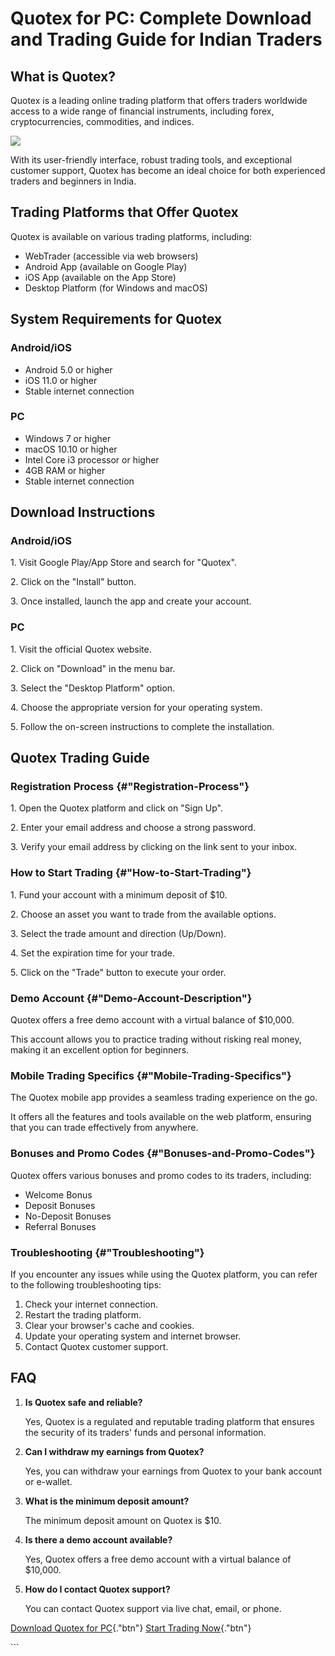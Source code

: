 # Quotex for PC: Complete Download and Trading Guide for Indian Traders

## What is Quotex?

Quotex is a leading online trading platform that offers traders
worldwide access to a wide range of financial instruments, including
forex, cryptocurrencies, commodities, and indices.

[![](https://static.quotex.io/files/1_en/300_250.jpg)](https://traff.sbs/brokerqxsignupf)

With its user-friendly interface, robust trading tools, and exceptional
customer support, Quotex has become an ideal choice for both experienced
traders and beginners in India.

## Trading Platforms that Offer Quotex

Quotex is available on various trading platforms, including:

-   WebTrader (accessible via web browsers)
-   Android App (available on Google Play)
-   iOS App (available on the App Store)
-   Desktop Platform (for Windows and macOS)

## System Requirements for Quotex

### Android/iOS

-   Android 5.0 or higher
-   iOS 11.0 or higher
-   Stable internet connection

### PC

-   Windows 7 or higher
-   macOS 10.10 or higher
-   Intel Core i3 processor or higher
-   4GB RAM or higher
-   Stable internet connection

## Download Instructions

### Android/iOS

1\. Visit Google Play/App Store and search for "Quotex".

2\. Click on the "Install" button.

3\. Once installed, launch the app and create your account.

### PC

1\. Visit the official Quotex website.

2\. Click on "Download" in the menu bar.

3\. Select the "Desktop Platform" option.

4\. Choose the appropriate version for your operating system.

5\. Follow the on-screen instructions to complete the installation.

## Quotex Trading Guide

### Registration Process {#"Registration-Process"}

1\. Open the Quotex platform and click on "Sign Up".

2\. Enter your email address and choose a strong password.

3\. Verify your email address by clicking on the link sent to your
inbox.

### How to Start Trading {#"How-to-Start-Trading"}

1\. Fund your account with a minimum deposit of \$10.

2\. Choose an asset you want to trade from the available options.

3\. Select the trade amount and direction (Up/Down).

4\. Set the expiration time for your trade.

5\. Click on the "Trade" button to execute your order.

### Demo Account {#"Demo-Account-Description"}

Quotex offers a free demo account with a virtual balance of \$10,000.

This account allows you to practice trading without risking real money,
making it an excellent option for beginners.

### Mobile Trading Specifics {#"Mobile-Trading-Specifics"}

The Quotex mobile app provides a seamless trading experience on the go.

It offers all the features and tools available on the web platform,
ensuring that you can trade effectively from anywhere.

### Bonuses and Promo Codes {#"Bonuses-and-Promo-Codes"}

Quotex offers various bonuses and promo codes to its traders, including:

-   Welcome Bonus
-   Deposit Bonuses
-   No-Deposit Bonuses
-   Referral Bonuses

### Troubleshooting {#"Troubleshooting"}

If you encounter any issues while using the Quotex platform, you can
refer to the following troubleshooting tips:

1.  Check your internet connection.
2.  Restart the trading platform.
3.  Clear your browser\'s cache and cookies.
4.  Update your operating system and internet browser.
5.  Contact Quotex customer support.

## FAQ

1.  **Is Quotex safe and reliable?**

    Yes, Quotex is a regulated and reputable trading platform that
    ensures the security of its traders\' funds and personal
    information.

2.  **Can I withdraw my earnings from Quotex?**

    Yes, you can withdraw your earnings from Quotex to your bank account
    or e-wallet.

3.  **What is the minimum deposit amount?**

    The minimum deposit amount on Quotex is \$10.

4.  **Is there a demo account available?**

    Yes, Quotex offers a free demo account with a virtual balance of
    \$10,000.

5.  **How do I contact Quotex support?**

    You can contact Quotex support via live chat, email, or phone.

[Download Quotex for
PC](\%22https://traff.sbs/quotexonelink\%22){."btn"} [Start
Trading Now](\%22https://traff.sbs/quotexonelink\%22){."btn"}

\`\`\`

